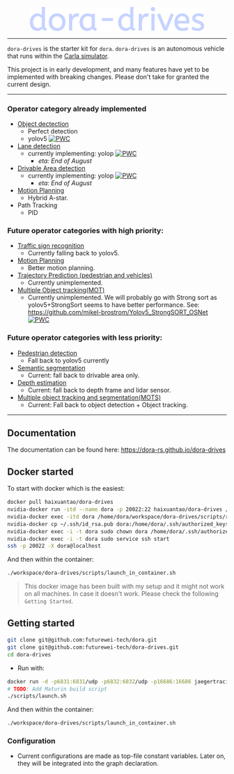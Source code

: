 <p align="center">
    <img src="./docs/src/logo.svg" width="400">
</p>

---

`dora-drives` is the starter kit for `dora`. `dora-drives` is an autonomous vehicle that runs within the [Carla simulator](https://carla.org/).

This project is in early development, and many features have yet to be implemented with breaking changes. Please don't take for granted the current design.

---

### Operator category already implemented

- [Object dectection](https://paperswithcode.com/task/object-detection)
    - Perfect detection
    - yolov5 [![PWC](https://img.shields.io/endpoint.svg?url=https://paperswithcode.com/badge/path-aggregation-network-for-instance/object-detection-on-coco)](https://paperswithcode.com/sota/object-detection-on-coco?p=path-aggregation-network-for-instance)
- [Lane detection](https://paperswithcode.com/task/lane-detection)
    - currently implementing: yolop [![PWC](https://img.shields.io/endpoint.svg?url=https://paperswithcode.com/badge/hybridnets-end-to-end-perception-network-1/lane-detection-on-bdd100k)](https://paperswithcode.com/sota/lane-detection-on-bdd100k?p=hybridnets-end-to-end-perception-network-1) 
        - *eta: End of August*
- [Drivable Area detection](https://paperswithcode.com/task/drivable-area-detection)
    - currently implementing: yolop [![PWC](https://img.shields.io/endpoint.svg?url=https://paperswithcode.com/badge/hybridnets-end-to-end-perception-network-1/drivable-area-detection-on-bdd100k)](https://paperswithcode.com/sota/drivable-area-detection-on-bdd100k?p=hybridnets-end-to-end-perception-network-1) 
        - *eta: End of August*
- [Motion Planning](https://paperswithcode.com/task/motion-planning)
    - Hybrid A-star.
- Path Tracking
    - PID

### Future operator categories with high priority:

- [Traffic sign recognition](https://paperswithcode.com/task/traffic-sign-recognition)
    - Currently falling back to yolov5. 
- [Motion Planning](https://paperswithcode.com/task/motion-planning)
    - Better motion planning. 
- [Trajectory Prediction (pedestrian and vehicles)](https://paperswithcode.com/task/trajectory-prediction)
    - Currently unimplemented. 
- [Multiple Object tracking(MOT)](https://paperswithcode.com/task/multi-object-tracking)
    - Currently unimplemented. We will probably go with Strong sort as yolov5+StrongSort seems to have better performance. See: https://github.com/mikel-brostrom/Yolov5_StrongSORT_OSNet [![PWC](https://img.shields.io/endpoint.svg?url=https://paperswithcode.com/badge/strongsort-make-deepsort-great-again/multi-object-tracking-on-mot20-1)](https://paperswithcode.com/sota/multi-object-tracking-on-mot20-1?p=strongsort-make-deepsort-great-again) 
    
### Future operator categories with less priority:
- [Pedestrian detection](https://paperswithcode.com/task/pedestrian-detection)
    - Fall back to yolov5 currently
- [Semantic segmentation](https://paperswithcode.com/task/semantic-segmentation)
    - Current: fall back to drivable area only. 
- [Depth estimation](https://paperswithcode.com/task/depth-estimation)
    - Current: fall back to depth frame and lidar sensor. 
- [Multiple object tracking and segmentation(MOTS)](https://paperswithcode.com/task/multi-object-tracking)
    - Current: Fall back to object detection + Object tracking. 

---
## Documentation

The documentation can be found here: https://dora-rs.github.io/dora-drives

## Docker started

To start with docker which is the easiest:
```bash
docker pull haixuantao/dora-drives
nvidia-docker run -itd --name dora -p 20022:22 haixuantao/dora-drives /bin/bash
nvidia-docker exec -itd dora /home/dora/workspace/dora-drives/scripts/run_simulator.sh
nvidia-docker cp ~/.ssh/id_rsa.pub dora:/home/dora/.ssh/authorized_keys
nvidia-docker exec -i -t dora sudo chown dora /home/dora/.ssh/authorized_keys
nvidia-docker exec -i -t dora sudo service ssh start
ssh -p 20022 -X dora@localhost 
```

And then within the container:
```bash
./workspace/dora-drives/scripts/launch_in_container.sh
```

> This docker image has been built with my setup and it might not work on all machines. In case it doesn't work. Please check the following `Getting Started`.

## Getting started

```bash
git clone git@github.com:futurewei-tech/dora.git
git clone git@github.com:futurewei-tech/dora-drives.git
cd dora-drives
```

- Run with:

```bash
docker run -d -p6831:6831/udp -p6832:6832/udp -p16686:16686 jaegertracing/all-in-one:latest
# TODO: Add Maturin build script
./scripts/launch.sh
```

And then within the container:
```bash
./workspace/dora-drives/scripts/launch_in_container.sh
```

### Configuration

- Current configurations are made as top-file constant variables. Later on, they will be integrated into the graph declaration.
